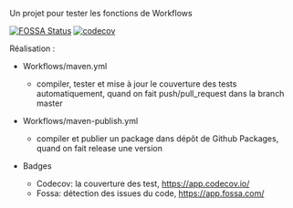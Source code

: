 Un projet pour tester les fonctions de Workflows

[![FOSSA Status](https://app.fossa.com/api/projects/git%2Bgithub.com%2Fjoopererer%2FTestMaven.svg?type=shield&issueType=license)](https://app.fossa.com/projects/git%2Bgithub.com%2Fjoopererer%2FTestMaven?ref=badge_shield&issueType=license)
[![codecov](https://codecov.io/gh/joopererer/TestMaven/graph/badge.svg?token=4CAH4MPZO8)](https://codecov.io/gh/joopererer/TestMaven)

Réalisation :
- Workflows/maven.yml  
  - compiler, tester et mise à jour le couverture des tests automatiquement, quand on fait push/pull_request dans la branch master

   
- Workflows/maven-publish.yml  
  - compiler et publier un package dans dépôt de Github Packages, quand on fait release une version


- Badges
  - Codecov: la couverture des test, https://app.codecov.io/
  - Fossa: détection des issues du code, https://app.fossa.com/ 